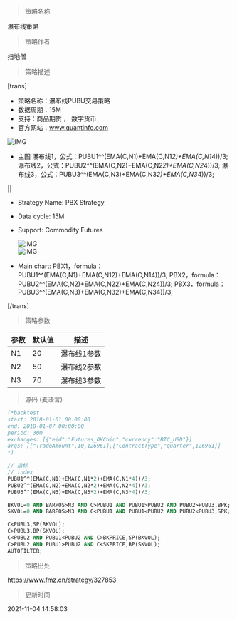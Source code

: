 
> 策略名称

瀑布线策略

> 策略作者

扫地僧

> 策略描述

[trans]
- 策略名称：瀑布线PUBU交易策略
- 数据周期：15M
- 支持：商品期货 ， 数字货币
- 官方网站：www.quantinfo.com

![IMG](https://www.fmz.cn/upload/asset/3ba2dba0c6b01773b2c296438ff77d25.png)

- 主图
  瀑布线1，公式：PUBU1^^(EMA(C,N1)+EMA(C,N1*2)+EMA(C,N1*4))/3;
  瀑布线2，公式：PUBU2^^(EMA(C,N2)+EMA(C,N2*2)+EMA(C,N2*4))/3;
  瀑布线3，公式：PUBU3^^(EMA(C,N3)+EMA(C,N3*2)+EMA(C,N3*4))/3;

||

- Strategy Name: PBX Strategy
- Data cycle: 15M
- Support: Commodity Futures

  ![IMG](https://www.fmz.cn/upload/asset/7a091a85a4f8af0a587ebd533b70145e.png)  
  ![IMG](https://www.fmz.cn/upload/asset/151864a4e277271e6e9dce13515a0b4a.png) 

- Main chart:
  PBX1，formula：PUBU1^^(EMA(C,N1)+EMA(C,N12)+EMA(C,N14))/3;
  PBX2，formula：PUBU2^^(EMA(C,N2)+EMA(C,N22)+EMA(C,N24))/3;
  PBX3，formula：PUBU3^^(EMA(C,N3)+EMA(C,N32)+EMA(C,N34))/3;

[/trans]

> 策略参数



|参数|默认值|描述|
|----|----|----|
|N1|20|瀑布线1参数|PBX1 parameter|
|N2|50|瀑布线2参数|PBX2 parameter|
|N3|70|瀑布线3参数|PBX3 parameter|


> 源码 (麦语言)

``` pascal
(*backtest
start: 2018-01-01 00:00:00
end: 2018-01-07 00:00:00
period: 30m
exchanges: [{"eid":"Futures_OKCoin","currency":"BTC_USD"}]
args: [["TradeAmount",10,126961],["ContractType","quarter",126961]]
*)

// 指标
// index
PUBU1^^(EMA(C,N1)+EMA(C,N1*2)+EMA(C,N1*4))/3;
PUBU2^^(EMA(C,N2)+EMA(C,N2*2)+EMA(C,N2*4))/3;
PUBU3^^(EMA(C,N3)+EMA(C,N3*2)+EMA(C,N3*4))/3;

BKVOL=0 AND BARPOS>N3 AND C>PUBU1 AND PUBU1>PUBU2 AND PUBU2>PUBU3,BPK;
SKVOL=0 AND BARPOS>N3 AND C<PUBU1 AND PUBU1<PUBU2 AND PUBU2<PUBU3,SPK;

C<PUBU3,SP(BKVOL);
C>PUBU3,BP(SKVOL);
C<PUBU2 AND PUBU1<PUBU2 AND C>BKPRICE,SP(BKVOL);
C>PUBU2 AND PUBU1>PUBU2 AND C<SKPRICE,BP(SKVOL);
AUTOFILTER;
```

> 策略出处

https://www.fmz.cn/strategy/327853

> 更新时间

2021-11-04 14:58:03
